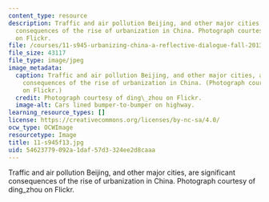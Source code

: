 ```yaml
---
content_type: resource
description: Traffic and air pollution Beijing, and other major cities, are significant
  consequences of the rise of urbanization in China. Photograph courtesy of ding_zhou
  on Flickr.
file: /courses/11-s945-urbanizing-china-a-reflective-dialogue-fall-2013/54623779092a1daf57d3324ee2d8caaa_11-s945f13.jpg
file_size: 43117
file_type: image/jpeg
image_metadata:
  caption: Traffic and air pollution Beijing, and other major cities, are significant
    consequences of the rise of urbanization in China. (Photograph courtesy of [ding\_zhou](https://www.flickr.com/photos/ding_zhou/8602418615/)
    on Flickr.)
  credit: Photograph courtesy of ding\_zhou on Flickr.
  image-alt: Cars lined bumper-to-bumper on highway.
learning_resource_types: []
license: https://creativecommons.org/licenses/by-nc-sa/4.0/
ocw_type: OCWImage
resourcetype: Image
title: 11-s945f13.jpg
uid: 54623779-092a-1daf-57d3-324ee2d8caaa
---
```

Traffic and air pollution Beijing, and other major cities, are significant consequences of the rise of urbanization in China. Photograph courtesy of ding_zhou on Flickr.